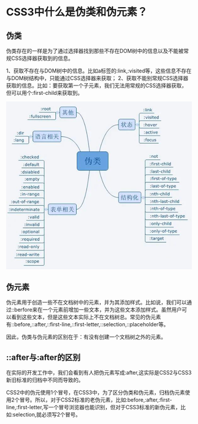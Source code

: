 # CSS3中什么是伪类和伪元素？

## 伪类

伪类存在的一样是为了通过选择器找到那些不存在DOM树中的信息以及不能被常规CSS选择器获取到的信息。

1、获取不存在与DOM树中的信息。比如a标签的:link,:visited等，这些信息不存在与DOM树结构中，只能通过CSS选择器来获取；
2、获取不能别常规CSS选择器获取的信息。比如：要获取第一个子元素，我们无法用常规的CSS选择器获取，但可以用个:first-child来获取到。

![css3](../images/fake-css.jpg)

## 伪元素
伪元素用于创造一些不在文档树中的元素，并为其添加样式。比如说，我们可以通过::berfore来在一个元素前增加一些文本，并为这些文本添加样式。虽然用户可以看到这些文本，但是这些文本实际上不在文档树总。常见的伪元素有::before,::after,::first-line,::first-letter,::selection,::placeholder等。

因此，伪类与伪元素的区别在于：有没有创建一个文档树之外的元素。

## ::after与:after的区别
在实际的开发工作中，我们会看到有人把伪元素写成:after,这实际是CSS2与CSS3新旧标准的归档中不同而导致的。

CSS2中的伪元使用1个冒号，在CSS3中，为了区分伪类和伪元素，归档伪元素使用2个冒号。所以，对于CSS2标准的老伪元素，比如:before,:after,:first-line,:first-letter,写一个冒号浏览器也能识别，但对于CSS3标准的新伪元素，比如:selection,就必须写2个冒号。